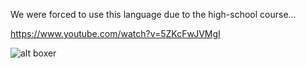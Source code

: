 We were forced to use this language due to the high-school course...

https://www.youtube.com/watch?v=5ZKcFwJVMgI

![alt boxer](https://2ch.hk/b/arch/2016-09-21/src/136554449/14743998495700.jpg)
